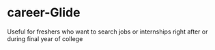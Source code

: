# career-Glide
Useful for freshers who want to search jobs or internships right after or during final year of college 
